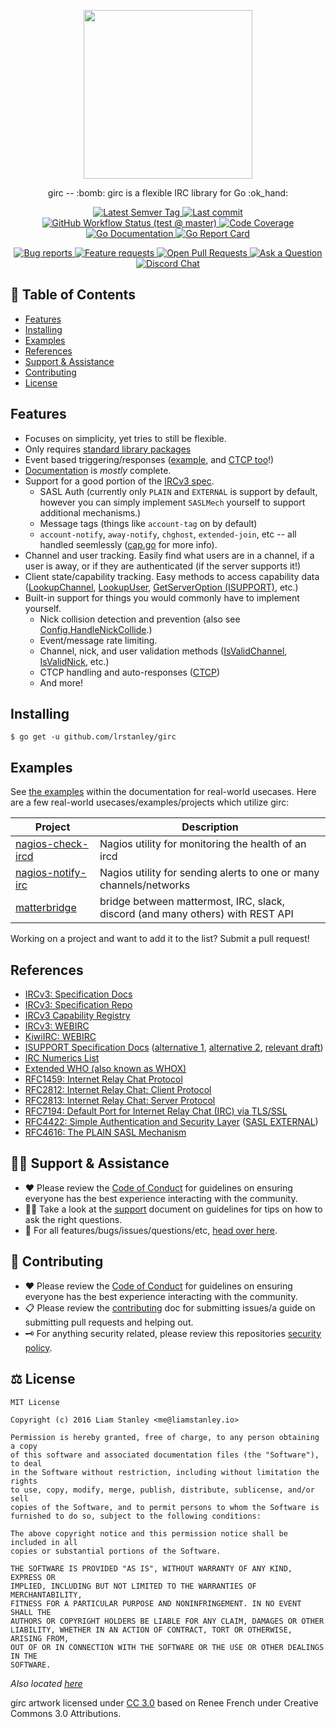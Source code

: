 <p align="center"><a href="https://pkg.go.dev/github.com/lrstanley/girc"><img width="270" src="http://i.imgur.com/DEnyrdB.png"></a></p>
<!-- template:begin:header -->
<!-- do not edit anything in this "template" block, its auto-generated -->

<p align="center">girc -- :bomb: girc is a flexible IRC library for Go :ok_hand:</p>
<p align="center">
  <a href="https://github.com/lrstanley/girc/tags">
    <img title="Latest Semver Tag" src="https://img.shields.io/github/v/tag/lrstanley/girc?style=flat-square">
  </a>
  <a href="https://github.com/lrstanley/girc/commits/master">
    <img title="Last commit" src="https://img.shields.io/github/last-commit/lrstanley/girc?style=flat-square">
  </a>

  <a href="https://github.com/lrstanley/girc/actions?query=workflow%3Atest+event%3Apush">
    <img title="GitHub Workflow Status (test @ master)" src="https://img.shields.io/github/actions/workflow/status/lrstanley/girc/test.yml?branch=master&label=test&style=flat-square">
  </a>

  <a href="https://codecov.io/gh/lrstanley/girc">
    <img title="Code Coverage" src="https://img.shields.io/codecov/c/github/lrstanley/girc/master?style=flat-square">
  </a>

  <a href="https://pkg.go.dev/github.com/lrstanley/girc">
    <img title="Go Documentation" src="https://pkg.go.dev/badge/github.com/lrstanley/girc?style=flat-square">
  </a>
  <a href="https://goreportcard.com/report/github.com/lrstanley/girc">
    <img title="Go Report Card" src="https://goreportcard.com/badge/github.com/lrstanley/girc?style=flat-square">
  </a>
</p>
<p align="center">
  <a href="https://github.com/lrstanley/girc/issues?q=is:open+is:issue+label:bug">
    <img title="Bug reports" src="https://img.shields.io/github/issues/lrstanley/girc/bug?label=issues&style=flat-square">
  </a>
  <a href="https://github.com/lrstanley/girc/issues?q=is:open+is:issue+label:enhancement">
    <img title="Feature requests" src="https://img.shields.io/github/issues/lrstanley/girc/enhancement?label=feature%20requests&style=flat-square">
  </a>
  <a href="https://github.com/lrstanley/girc/pulls">
    <img title="Open Pull Requests" src="https://img.shields.io/github/issues-pr/lrstanley/girc?label=prs&style=flat-square">
  </a>
  <a href="https://github.com/lrstanley/girc/discussions/new?category=q-a">
    <img title="Ask a Question" src="https://img.shields.io/badge/support-ask_a_question!-blue?style=flat-square">
  </a>
  <a href="https://liam.sh/chat"><img src="https://img.shields.io/badge/discord-bytecord-blue.svg?style=flat-square" title="Discord Chat"></a>
</p>
<!-- template:end:header -->

<!-- template:begin:toc -->
<!-- do not edit anything in this "template" block, its auto-generated -->
## :link: Table of Contents

  - [Features](#features)
  - [Installing](#installing)
  - [Examples](#examples)
  - [References](#references)
  - [Support &amp; Assistance](#raising_hand_man-support--assistance)
  - [Contributing](#handshake-contributing)
  - [License](#balance_scale-license)
<!-- template:end:toc -->

## Features

- Focuses on simplicity, yet tries to still be flexible.
- Only requires [standard library packages](https://godoc.org/github.com/lrstanley/girc?imports)
- Event based triggering/responses ([example](https://godoc.org/github.com/lrstanley/girc#ex-package--Commands), and [CTCP too](https://godoc.org/github.com/lrstanley/girc#Commands.SendCTCP)!)
- [Documentation](https://godoc.org/github.com/lrstanley/girc) is _mostly_ complete.
- Support for a good portion of the [IRCv3 spec](http://ircv3.net/software/libraries.html).
  - SASL Auth (currently only `PLAIN` and `EXTERNAL` is support by default,
  however you can simply implement `SASLMech` yourself to support additional
  mechanisms.)
  - Message tags (things like `account-tag` on by default)
  - `account-notify`, `away-notify`, `chghost`, `extended-join`, etc -- all handled seemlessly ([cap.go](https://github.com/lrstanley/girc/blob/master/cap.go) for more info).
- Channel and user tracking. Easily find what users are in a channel, if a
  user is away, or if they are authenticated (if the server supports it!)
- Client state/capability tracking. Easy methods to access capability data ([LookupChannel](https://godoc.org/github.com/lrstanley/girc#Client.LookupChannel), [LookupUser](https://godoc.org/github.com/lrstanley/girc#Client.LookupUser), [GetServerOption (ISUPPORT)](https://godoc.org/github.com/lrstanley/girc#Client.GetServerOption), etc.)
- Built-in support for things you would commonly have to implement yourself.
  - Nick collision detection and prevention (also see [Config.HandleNickCollide](https://godoc.org/github.com/lrstanley/girc#Config).)
  - Event/message rate limiting.
  - Channel, nick, and user validation methods ([IsValidChannel](https://godoc.org/github.com/lrstanley/girc#IsValidChannel), [IsValidNick](https://godoc.org/github.com/lrstanley/girc#IsValidNick), etc.)
  - CTCP handling and auto-responses ([CTCP](https://godoc.org/github.com/lrstanley/girc#CTCP))
  - And more!

## Installing

    $ go get -u github.com/lrstanley/girc

## Examples

See [the examples](https://godoc.org/github.com/lrstanley/girc#example-package--Bare)
within the documentation for real-world usecases. Here are a few real-world
usecases/examples/projects which utilize girc:

| Project | Description |
| --- | --- |
| [nagios-check-ircd](https://github.com/lrstanley/nagios-check-ircd) | Nagios utility for monitoring the health of an ircd |
| [nagios-notify-irc](https://github.com/lrstanley/nagios-notify-irc) | Nagios utility for sending alerts to one or many channels/networks |
| [matterbridge](https://github.com/42wim/matterbridge) | bridge between mattermost, IRC, slack, discord (and many others) with REST API |

Working on a project and want to add it to the list? Submit a pull request!

## References

   * [IRCv3: Specification Docs](http://ircv3.net/irc/)
   * [IRCv3: Specification Repo](https://github.com/ircv3/ircv3-specifications)
   * [IRCv3 Capability Registry](http://ircv3.net/registry.html)
   * [IRCv3: WEBIRC](https://ircv3.net/specs/extensions/webirc.html)
   * [KiwiIRC: WEBIRC](https://kiwiirc.com/docs/webirc)
   * [ISUPPORT Specification Docs](http://www.irc.org/tech_docs/005.html) ([alternative 1](http://defs.ircdocs.horse/defs/isupport.html), [alternative 2](https://github.com/grawity/irc-docs/blob/master/client/RPL_ISUPPORT/draft-hardy-irc-isupport-00.txt), [relevant draft](http://www.irc.org/tech_docs/draft-brocklesby-irc-isupport-03.txt))
   * [IRC Numerics List](http://defs.ircdocs.horse/defs/numerics.html)
   * [Extended WHO (also known as WHOX)](https://github.com/quakenet/snircd/blob/master/doc/readme.who)
   * [RFC1459: Internet Relay Chat Protocol](https://tools.ietf.org/html/rfc1459)
   * [RFC2812: Internet Relay Chat: Client Protocol](https://tools.ietf.org/html/rfc2812)
   * [RFC2813: Internet Relay Chat: Server Protocol](https://tools.ietf.org/html/rfc2813)
   * [RFC7194: Default Port for Internet Relay Chat (IRC) via TLS/SSL](https://tools.ietf.org/html/rfc7194)
   * [RFC4422: Simple Authentication and Security Layer](https://tools.ietf.org/html/rfc4422) ([SASL EXTERNAL](https://tools.ietf.org/html/rfc4422#appendix-A))
   * [RFC4616: The PLAIN SASL Mechanism](https://tools.ietf.org/html/rfc4616)


<!-- template:begin:support -->
<!-- do not edit anything in this "template" block, its auto-generated -->
## :raising_hand_man: Support & Assistance

* :heart: Please review the [Code of Conduct](.github/CODE_OF_CONDUCT.md) for
     guidelines on ensuring everyone has the best experience interacting with
     the community.
* :raising_hand_man: Take a look at the [support](.github/SUPPORT.md) document on
     guidelines for tips on how to ask the right questions.
* :lady_beetle: For all features/bugs/issues/questions/etc, [head over here](https://github.com/lrstanley/girc/issues/new/choose).
<!-- template:end:support -->

<!-- template:begin:contributing -->
<!-- do not edit anything in this "template" block, its auto-generated -->
## :handshake: Contributing

* :heart: Please review the [Code of Conduct](.github/CODE_OF_CONDUCT.md) for guidelines
     on ensuring everyone has the best experience interacting with the
    community.
* :clipboard: Please review the [contributing](.github/CONTRIBUTING.md) doc for submitting
     issues/a guide on submitting pull requests and helping out.
* :old_key: For anything security related, please review this repositories [security policy](https://github.com/lrstanley/girc/security/policy).
<!-- template:end:contributing -->

<!-- template:begin:license -->
<!-- do not edit anything in this "template" block, its auto-generated -->
## :balance_scale: License

```
MIT License

Copyright (c) 2016 Liam Stanley <me@liamstanley.io>

Permission is hereby granted, free of charge, to any person obtaining a copy
of this software and associated documentation files (the "Software"), to deal
in the Software without restriction, including without limitation the rights
to use, copy, modify, merge, publish, distribute, sublicense, and/or sell
copies of the Software, and to permit persons to whom the Software is
furnished to do so, subject to the following conditions:

The above copyright notice and this permission notice shall be included in all
copies or substantial portions of the Software.

THE SOFTWARE IS PROVIDED "AS IS", WITHOUT WARRANTY OF ANY KIND, EXPRESS OR
IMPLIED, INCLUDING BUT NOT LIMITED TO THE WARRANTIES OF MERCHANTABILITY,
FITNESS FOR A PARTICULAR PURPOSE AND NONINFRINGEMENT. IN NO EVENT SHALL THE
AUTHORS OR COPYRIGHT HOLDERS BE LIABLE FOR ANY CLAIM, DAMAGES OR OTHER
LIABILITY, WHETHER IN AN ACTION OF CONTRACT, TORT OR OTHERWISE, ARISING FROM,
OUT OF OR IN CONNECTION WITH THE SOFTWARE OR THE USE OR OTHER DEALINGS IN THE
SOFTWARE.
```

_Also located [here](LICENSE)_
<!-- template:end:license -->
girc artwork licensed under [CC 3.0](http://creativecommons.org/licenses/by/3.0/)
based on Renee French under Creative Commons 3.0 Attributions.
